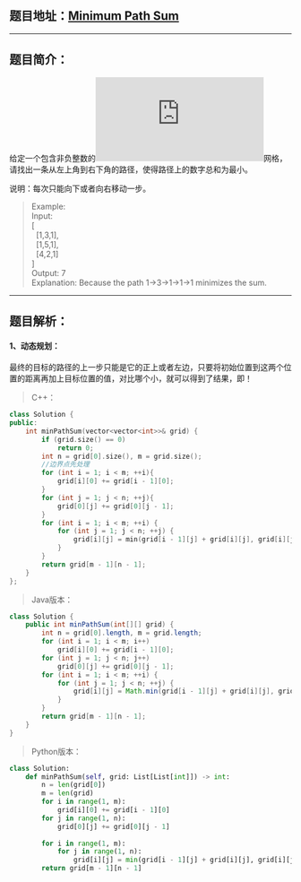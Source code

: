## 题目地址：[Minimum Path Sum](https://leetcode.com/problems/minimum-path-sum/)
---
## 题目简介：

给定一个包含非负整数的![pics](https://private.codecogs.com/gif.latex?m%5Ctimes%20n)网格，请找出一条从左上角到右下角的路径，使得路径上的数字总和为最小。

说明：每次只能向下或者向右移动一步。

> Example:   
> Input:   
> [   
> &nbsp;&nbsp;[1,3,1],   
> &nbsp;&nbsp;[1,5,1],    
> &nbsp;&nbsp;[4,2,1]   
> ]   
> Output: 7   
> Explanation: Because the path 1→3→1→1→1 minimizes the sum.      

---
## 题目解析：   
#### 1、动态规划：     

最终的目标的路径的上一步只能是它的正上或者左边，只要将初始位置到这两个位置的距离再加上目标位置的值，对比哪个小，就可以得到了结果，即！[](https://private.codecogs.com/gif.latex?dp%5Bm%5D%5Bn%5D%20%3D%20min%28dp%5Bm%20-%201%5D%5Bn%5D%20&plus;%20grid%5Bm%5D%5Bn%5D%2C%20dp%5Bm%5D%5Bn%20-%201%5D%20&plus;%20grid%5Bm%5D%5Bn%5D%29)   

> C++：

```c++
class Solution {
public:
    int minPathSum(vector<vector<int>>& grid) {
        if (grid.size() == 0)
            return 0;
        int n = grid[0].size(), m = grid.size();
        //边界点先处理
        for (int i = 1; i < m; ++i){
            grid[i][0] += grid[i - 1][0];
        }
        for (int j = 1; j < n; ++j){
            grid[0][j] += grid[0][j - 1];
        }
        for (int i = 1; i < m; ++i) {
            for (int j = 1; j < n; ++j) {
                grid[i][j] = min(grid[i - 1][j] + grid[i][j], grid[i][j - 1] + grid[i][j]);
            }
        }
        return grid[m - 1][n - 1];
    }
};
```
> Java版本：
```java
class Solution {
    public int minPathSum(int[][] grid) {
        int n = grid[0].length, m = grid.length;
        for (int i = 1; i < m; i++)
            grid[i][0] += grid[i - 1][0];
        for (int j = 1; j < n; j++)
            grid[0][j] += grid[0][j - 1];
        for (int i = 1; i < m; ++i) {
            for (int j = 1; j < n; ++j) {
                grid[i][j] = Math.min(grid[i - 1][j] + grid[i][j], grid[i][j - 1] + grid[i][j]);
            }
        }
        return grid[m - 1][n - 1];
    }
}
```

> Python版本：
```python
class Solution:
    def minPathSum(self, grid: List[List[int]]) -> int:
        n = len(grid[0])
        m = len(grid)
        for i in range(1, m):
            grid[i][0] += grid[i - 1][0]
        for j in range(1, n):
            grid[0][j] += grid[0][j - 1]
        
        for i in range(1, m):
            for j in range(1, n):
                grid[i][j] = min(grid[i - 1][j] + grid[i][j], grid[i][j - 1] + grid[i][j])
        return grid[m - 1][n - 1]
```
